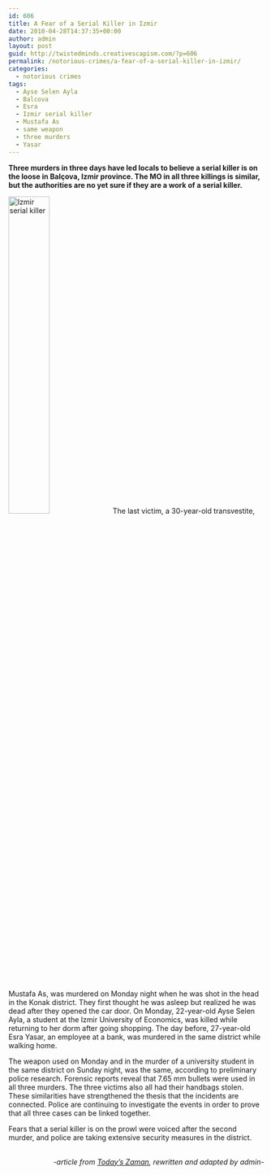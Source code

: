```yaml
---
id: 606
title: A Fear of a Serial Killer in Izmir
date: 2010-04-28T14:37:35+00:00
author: admin
layout: post
guid: http://twistedminds.creativescapism.com/?p=606
permalink: /notorious-crimes/a-fear-of-a-serial-killer-in-izmir/
categories:
  - notorious crimes
tags:
  - Ayse Selen Ayla
  - Balcova
  - Esra
  - Izmir serial killer
  - Mustafa As
  - same weapon
  - three murders
  - Yasar
---
```

<p class="dropcap-first">
  <strong>Three murders in three days have led locals to believe a serial killer is on the loose in Balçova, Izmir province. The MO in all three killings is similar, but the authorities are no yet sure if they are a work of a serial killer.</strong>
</p>

<img class="left" title="A computer generated image of the alleged serial killer" src="http://twistedminds.creativescapism.com/img/post/IzmirSerialKiller.jpg" alt="Izmir serial killer" width="40%" /> The last victim, a 30-year-old transvestite, Mustafa As, was murdered on Monday night when he was shot in the head in the Konak district. They first thought he was asleep but realized he was dead after they opened the car door. On Monday, 22-year-old Ayse Selen Ayla, a student at the Izmir University of Economics, was killed while returning to her dorm after going shopping. The day before, 27-year-old Esra Yasar, an employee at a bank, was murdered in the same district while walking home.

The weapon used on Monday and in the murder of a university student in the same district on Sunday night, was the same, according to preliminary police research. Forensic reports reveal that 7.65 mm bullets were used in all three murders. The three victims also all had their handbags stolen. These similarities have strengthened the thesis that the incidents are connected. Police are continuing to investigate the events in order to prove that all three cases can be linked together.

<p style="text-align: left;">
  Fears that a serial killer is on the prowl were voiced after the second murder, and police are taking extensive security measures in the district.<br /> <em></em>
</p>

<p style="text-align: right;">
  <em><br /> -article from <a title="Today&#039;s Zaman" href="http://www.todayszaman.com" class="broken_link">Today&#8217;s Zaman</a>, rewritten and adapted by admin-</em>
</p>